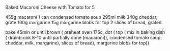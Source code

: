 Baked Macaroni Cheese with Tomato for 5

455g macaroni
1 can condensed tomato soup
295ml milk
340g cheddar, grate
100g margarine
15g margarine blobs for top
2 slices of bread, grated

bake 45min or until brown (
	preheat oven 175c,
	dot (
		top (
			mix in baking dish (
				drain(cook 8-10 until partially done (macaroni)),
				condensed tomato soup,
				cheddar,
				milk,
				margarine),
			slices of bread),
		margarine blobs for top))
